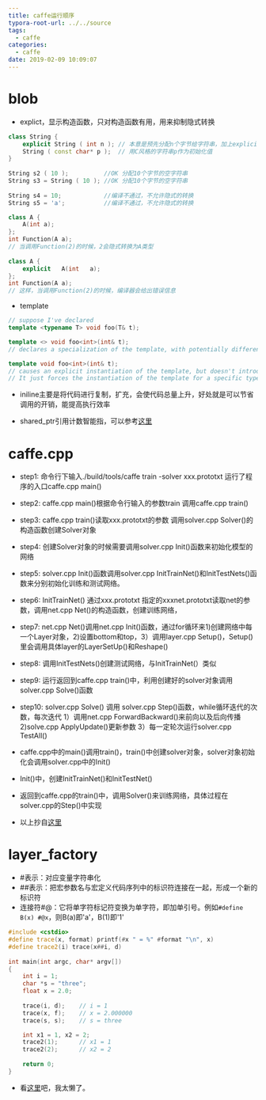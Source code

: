 ```yaml
---
title: caffe运行顺序
typora-root-url: ../../source
tags:
  - caffe
categories: 
  - caffe
date: 2019-02-09 10:09:07
---
```


# blob
- explict，显示构造函数，只对构造函数有用，用来抑制隐式转换
```cpp
class String {
    explicit String ( int n ); // 本意是预先分配n个字节给字符串，加上explicit，就抑制了String ( int n )的隐式转换，
    String ( const char* p );  // 用C风格的字符串p作为初始化值
}
 
String s2 ( 10 );          //OK 分配10个字节的空字符串
String s3 = String ( 10 ); //OK 分配10个字节的空字符串
 
String s4 = 10;            //编译不通过，不允许隐式的转换
String s5 = 'a';           //编译不通过，不允许隐式的转换

class A {
    A(int a);   
};   
int Function(A a);   
// 当调用Function(2)的时候，2会隐式转换为A类型
    
class A {   
    explicit   A(int   a);   
};   
int Function(A a);  
// 这样，当调用Function(2)的时候，编译器会给出错误信息
```

- template
```cpp
// suppose I've declared
template <typename T> void foo(T& t);

template <> void foo<int>(int& t); 
// declares a specialization of the template, with potentially different body.

template void foo<int>(int& t); 
// causes an explicit instantiation of the template, but doesn't introduce a specialization. 
// It just forces the instantiation of the template for a specific type.
```

- iniline主要是将代码进行复制，扩充，会使代码总量上升，好处就是可以节省调用的开销，能提高执行效率

- shared_ptr引用计数智能指，可以参考[这里](https://blog.csdn.net/Xiejingfa/article/details/50750037)

# caffe.cpp

- step1: 命令行下输入./build/tools/caffe train -solver xxx.prototxt 运行了程序的入口caffe.cpp main()
- step2: caffe.cpp main()根据命令行输入的参数train 调用caffe.cpp train()
- step3: caffe.cpp train()读取xxx.prototxt的参数 调用solver.cpp Solver()的构造函数创建Solver对象
- step4: 创建Solver对象的时候需要调用solver.cpp Init()函数来初始化模型的网络
- step5: solver.cpp Init()函数调用solver.cpp InitTrainNet()和InitTestNets()函数来分别初始化训练和测试网络。
- step6: InitTrainNet() 通过xxx.prototxt 指定的xxxnet.prototxt读取net的参数，调用net.cpp Net()的构造函数，创建训练网络，
- step7: net.cpp Net()调用net.cpp Init()函数，通过for循环来1)创建网络中每一个Layer对象，2)设置bottom和top，3）调用layer.cpp Setup()，Setup()里会调用具体layer的LayerSetUp()和Reshape()
- step8: 调用InitTestNets()创建测试网络，与InitTrainNet(）类似
- step9: 运行返回到caffe.cpp train()中，利用创建好的solver对象调用solver.cpp Solve()函数
- step10: solver.cpp Solve() 调用 solver.cpp Step()函数，while循环迭代的次数，每次迭代 1）调用net.cpp ForwardBackward()来前向以及后向传播 2)solve.cpp ApplyUpdate()更新参数 3）每一定轮次运行solver.cpp TestAll()

- caffe.cpp中的main()调用train()，train()中创建solver对象，solver对象初始化会调用solver.cpp中的Init()
- Init()中，创建InitTrainNet()和InitTestNet()
- 返回到caffe.cpp的train()中，调用Solver()来训练网络，具体过程在solver.cpp的Step()中实现

- 以上抄自[这里](https://blog.csdn.net/BVL10101111/article/details/74787586 )

# layer_factory

- \#表示：对应变量字符串化  
- \#\#表示：把宏参数名与宏定义代码序列中的标识符连接在一起，形成一个新的标识符
- 连接符#@：它将单字符标记符变换为单字符，即加单引号。例如`#define B(x) #@x`，则B(a)即'a'，B(1)即'1'
```c++
#include <cstdio>  
#define trace(x, format) printf(#x " = %" #format "\n", x)  
#define trace2(i) trace(x##i, d) 
 
int main(int argc, char* argv[])
{
	int i = 1;
	char *s = "three";  
	float x = 2.0;
 
	trace(i, d);    // i = 1   
	trace(x, f);    // x = 2.000000
	trace(s, s);    // s = three      

	int x1 = 1, x2 = 2;  
	trace2(1);      // x1 = 1
	trace2(2);      // x2 = 2		
 
	return 0;
}
```
- 看[这里](https://www.jianshu.com/p/191f6cb3c102)吧，我太懒了。